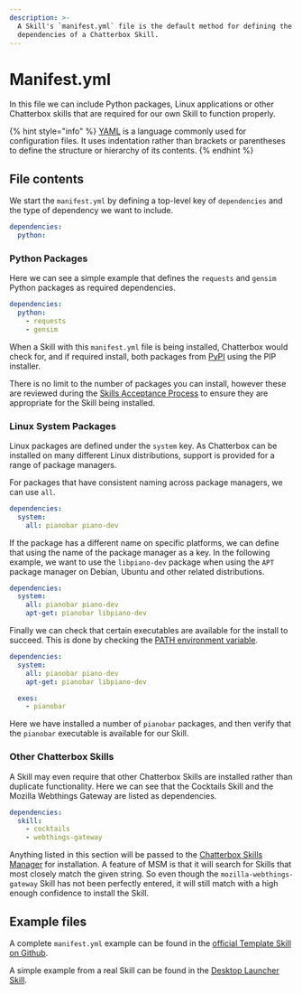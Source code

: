 ```yaml
---
description: >-
  A Skill's `manifest.yml` file is the default method for defining the
  dependencies of a Chatterbox Skill.
---
```


# Manifest.yml

In this file we can include Python packages, Linux applications or other Chatterbox skills that are required for our own Skill to function properly.

{% hint style="info" %}
[YAML](https://en.wikipedia.org/wiki/YAML) is a language commonly used for configuration files. It uses indentation rather than brackets or parentheses to define the structure or hierarchy of its contents.
{% endhint %}

## File contents

We start the `manifest.yml` by defining a top-level key of `dependencies` and the type of dependency we want to include.

```yaml
dependencies:
  python:
```

### Python Packages

Here we can see a simple example that defines the `requests` and `gensim` Python packages as required dependencies.

```yaml
dependencies:
  python:
    - requests
    - gensim
```

When a Skill with this `manifest.yml` file is being installed, Chatterbox would check for, and if required install, both packages from [PyPI](https://pypi.org/) using the PIP installer.

There is no limit to the number of packages you can install, however these are reviewed during the [Skills Acceptance Process](../../marketplace-submission/skills-acceptance-process/) to ensure they are appropriate for the Skill being installed.

### Linux System Packages

Linux packages are defined under the `system` key. As Chatterbox can be installed on many different Linux distributions, support is provided for a range of package managers.

For packages that have consistent naming across package managers, we can use `all`.

```yaml
dependencies:
  system:
    all: pianobar piano-dev
```

If the package has a different name on specific platforms, we can define that using the name of the package manager as a key. In the following example, we want to use the `libpiano-dev` package when using the `APT` package manager on Debian, Ubuntu and other related distributions.

```yaml
dependencies:
  system:
    all: pianobar piano-dev
    apt-get: pianobar libpiano-dev
```

Finally we can check that certain executables are available for the install to succeed. This is done by checking the [PATH environment variable](http://www.linfo.org/path_env_var.html).

```yaml
dependencies:
  system:
    all: pianobar piano-dev
    apt-get: pianobar libpiano-dev  

  exes:
    - pianobar
```

Here we have installed a number of `pianobar` packages, and then verify that the `pianobar` executable is available for our Skill.

### Other Chatterbox Skills

A Skill may even require that other Chatterbox Skills are installed rather than duplicate functionality. Here we can see that the Cocktails Skill and the Mozilla Webthings Gateway are listed as dependencies.

```yaml
dependencies:
  skill:
    - cocktails
    - webthings-gateway
```

Anything listed in this section will be passed to the [Chatterbox Skills Manager](https://chatterbox-ai.gitbook.io/docs/chatterbox-technologies/chatterbox-core/msm) for installation. A feature of MSM is that it will search for Skills that most closely match the given string. So even though the `mozilla-webthings-gateway` Skill has not been perfectly entered, it will still match with a high enough confidence to install the Skill.

## Example files

A complete `manifest.yml` example can be found in the [official Template Skill on Github](https://github.com/ChatterboxAI/chatterbox-skills/blob/19.08/00__skill_template/manifest.yml).

A simple example from a real Skill can be found in the [Desktop Launcher Skill](https://github.com/ChatterboxAI/skill-desktop-launcher/blob/19.08/manifest.yml).

